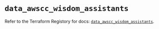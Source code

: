 # `data_awscc_wisdom_assistants`

Refer to the Terraform Registory for docs: [`data_awscc_wisdom_assistants`](https://registry.terraform.io/providers/hashicorp/awscc/0.70.0/docs/data-sources/wisdom_assistants).
